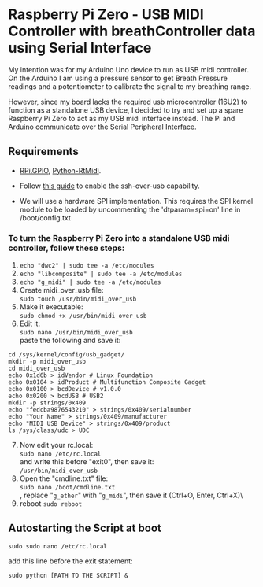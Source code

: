 
# Raspberry Pi Zero - USB MIDI Controller with breathController data using Serial Interface

My intention was for my Arduino Uno device to run as USB midi controller. On the Arduino I am using a pressure sensor to get Breath Pressure readings and a potentiometer to calibrate the signal to my breathing range.

However, since my board lacks the required usb microcontroller (16U2) to function as a standalone USB device, I decided to try and set up a spare Raspberry Pi Zero to act as my USB midi interface instead. The Pi and Arduino communicate over the Serial Peripheral Interface. 


## Requirements

* [RPi.GPIO](https://pypi.org/project/RPi.GPIO/), [Python-RtMidi](https://pypi.org/project/python-rtmidi/).

* Follow [this guide](https://blog.gbaman.info/?p=791) to enable the ssh-over-usb capability. 

* We will use a hardware SPI implementation. This requires the SPI kernel module to be loaded by uncommenting the 'dtparam=spi=on' line in /boot/config.txt


### To turn the Raspberry Pi Zero into a standalone USB midi controller, follow these steps: 


1. `echo "dwc2" | sudo tee -a /etc/modules`
2. `echo "libcomposite" | sudo tee -a /etc/modules`
3. `echo "g_midi" | sudo tee -a /etc/modules`
4. Create midi_over_usb file:\
`sudo touch /usr/bin/midi_over_usb`
5. Make it executable:\
`sudo chmod +x /usr/bin/midi_over_usb`
6. Edit it:\
`sudo nano /usr/bin/midi_over_usb`\
paste the following and save it:
```
cd /sys/kernel/config/usb_gadget/
mkdir -p midi_over_usb
cd midi_over_usb
echo 0x1d6b > idVendor # Linux Foundation
echo 0x0104 > idProduct # Multifunction Composite Gadget
echo 0x0100 > bcdDevice # v1.0.0
echo 0x0200 > bcdUSB # USB2
mkdir -p strings/0x409
echo "fedcba9876543210" > strings/0x409/serialnumber
echo "Your Name" > strings/0x409/manufacturer
echo "MIDI USB Device" > strings/0x409/product
ls /sys/class/udc > UDC
```
7. Now edit your rc.local:\
`sudo nano /etc/rc.local`\
and write this before "exit0", then save it:\
`/usr/bin/midi_over_usb`
8. Open the "cmdline.txt" file:\
`sudo nano /boot/cmdline.txt`\
, replace "`g_ether`" with "`g_midi`", then save it (Ctrl+O, Enter, Ctrl+X)\
9. reboot
`sudo reboot`

## Autostarting the Script at boot

`sudo sudo nano /etc/rc.local`

add this line before the exit statement:

`sudo python [PATH TO THE SCRIPT] &`





